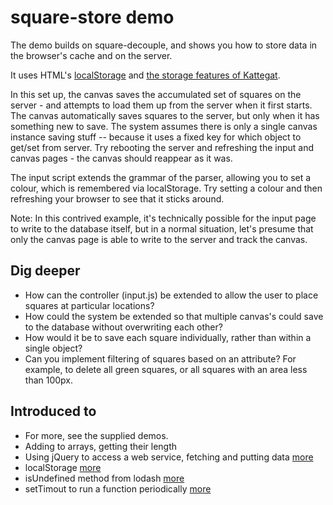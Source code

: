 # square-store demo

The demo builds on square-decouple, and shows you how to store data in the browser's cache and on the server.

It uses HTML's [localStorage](http://coding.smashingmagazine.com/2010/10/11/local-storage-and-how-to-use-it/) and [the storage features of Kattegat](https://github.com/ClintH/kattegat/blob/master/DOCS.md#storage). 

In this set up, the canvas saves the accumulated set of squares on the server - and attempts to load them up from the server when it first starts. The canvas automatically saves squares to the server, but only when it has something new to save. The system assumes there is only a single canvas instance saving stuff -- because it uses a fixed key for which object to get/set from server. Try rebooting the server and refreshing the input and canvas pages - the canvas should reappear as it was.

The input script extends the grammar of the parser, allowing you to set a colour, which is remembered via localStorage.  Try setting a colour and then refreshing your browser to see that it sticks around.

Note: In this contrived example, it's technically possible for the input page to write to the database itself, but in a normal situation, let's presume that only the canvas page is able to write to the server and track the canvas.

## Dig deeper
* How can the controller (input.js) be extended to allow the user to place squares at particular locations?
* How could the system be extended so that multiple canvas's could save to the database without overwriting each other?
* How would it be to save each square individually, rather than within a single object?
* Can you implement filtering of squares based on an attribute? For example, to delete all green squares, or all squares with an area less than 100px.

## Introduced to
* For more, see the supplied demos.
* Adding to arrays, getting their length
* Using jQuery to access a web service, fetching and putting data [more](http://learn.jquery.com/ajax/jquery-ajax-methods/)
* localStorage [more](https://developer.apple.com/library/safari/documentation/iphone/conceptual/safarijsdatabaseguide/Name-ValueStorage/Name-ValueStorage.html)
* isUndefined method from lodash [more](http://lodash.com/)
* setTimout to run a function periodically [more](https://developer.mozilla.org/en/docs/Web/API/window.setTimeout)